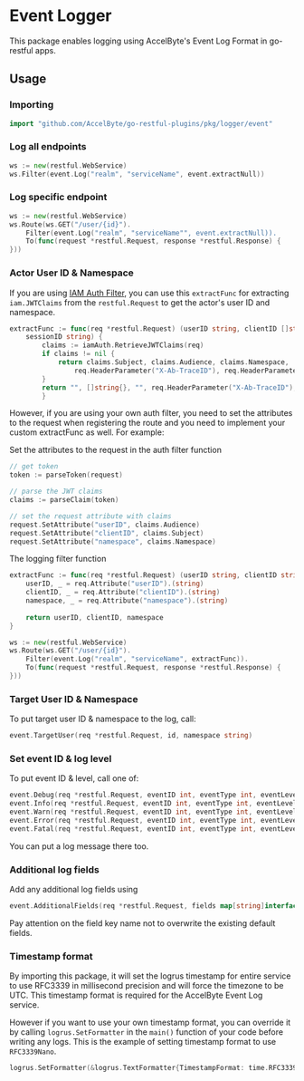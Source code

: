 # Event Logger

This package enables logging using AccelByte's Event Log Format in go-restful apps.

## Usage

### Importing

```go
import "github.com/AccelByte/go-restful-plugins/pkg/logger/event"
```

### Log all endpoints

```go
ws := new(restful.WebService)
ws.Filter(event.Log("realm", "serviceName", event.extractNull))
```

### Log specific endpoint

```go
ws := new(restful.WebService)
ws.Route(ws.GET("/user/{id}").
    Filter(event.Log("realm", "serviceName"", event.extractNull)).
    To(func(request *restful.Request, response *restful.Response) {
}))
```

### Actor User ID & Namespace

If you are using [IAM Auth Filter](https://github.com/AccelByte/go-restful-plugins/tree/master/pkg/auth/iam), 
you can use this `extractFunc` for extracting `iam.JWTClaims` from the `restful.Request` to get the actor's user ID 
and namespace.
```go
extractFunc := func(req *restful.Request) (userID string, clientID []string, namespace string, traceID string, 
	sessionID string) {
		claims := iamAuth.RetrieveJWTClaims(req)
		if claims != nil {
			return claims.Subject, claims.Audience, claims.Namespace,
				req.HeaderParameter("X-Ab-TraceID"), req.HeaderParameter("X-Ab-SessionID")
		}
		return "", []string{}, "", req.HeaderParameter("X-Ab-TraceID"), req.HeaderParameter("X-Ab-SessionID")
		}
```

However, if you are using your own auth filter, you need to set the attributes to the request when registering the 
route and you need to implement your custom extractFunc as well. For example:

Set the attributes to the request in the auth filter function 
```go
// get token
token := parseToken(request)

// parse the JWT claims
claims := parseClaim(token)

// set the request attribute with claims
request.SetAttribute("userID", claims.Audience)
request.SetAttribute("clientID", claims.Subject)
request.SetAttribute("namespace", claims.Namespace)
```

The logging filter function 
```go
extractFunc := func(req *restful.Request) (userID string, clientID string, namespace string){
	userID, _ = req.Attribute("userID").(string)
	clientID, _ = req.Attribute("clientID").(string)
	namespace, _ = req.Attribute("namespace").(string)
	
	return userID, clientID, namespace
}

ws := new(restful.WebService)
ws.Route(ws.GET("/user/{id}").
    Filter(event.Log("realm", "serviceName", extractFunc)).
    To(func(request *restful.Request, response *restful.Response) {
}))
```


### Target User ID & Namespace

To put target user ID & namespace to the log, call:

```go
event.TargetUser(req *restful.Request, id, namespace string)
```

### Set event ID & log level

To put event ID & level, call one of:

```go
event.Debug(req *restful.Request, eventID int, eventType int, eventLevel int)
event.Info(req *restful.Request, eventID int, eventType int, eventLevel int)
event.Warn(req *restful.Request, eventID int, eventType int, eventLevel int)
event.Error(req *restful.Request, eventID int, eventType int, eventLevel int)
event.Fatal(req *restful.Request, eventID int, eventType int, eventLevel int)
```

You can put a log message there too.

### Additional log fields

Add any additional log fields using

```go
event.AdditionalFields(req *restful.Request, fields map[string]interface{})
```

Pay attention on the field key name not to overwrite the existing default fields.

### Timestamp format

By importing this package, it will set the logrus timestamp for entire service to use RFC3339 in millisecond precision 
and will force the timezone to be UTC. This timestamp format is required for the AccelByte Event Log service.

However if you want to use your own timestamp format, you can override it by calling `logrus.SetFormatter` in the 
`main()` function of your code before writing any logs.
This is the example of setting timestamp format to use `RFC3339Nano`.
```go
logrus.SetFormatter(&logrus.TextFormatter{TimestampFormat: time.RFC3339Nano})
```
